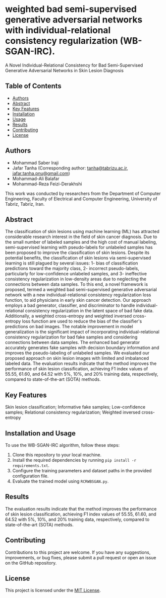 # weighted bad semi-supervised generative adversarial networks with individual-relational consistency regularization (WB-SGAN-IRC). 
A Novel Individual-Relational Consistency for Bad Semi-Supervised Generative Adversarial Networks in Skin Lesion Diagnosis 

## Table of Contents
- [Authors](#authors)
- [Abstract](#abstract)
- [Key Features](#key-features)
- [Installation](#installation)
- [Usage](#usage)
- [Results](#results)
- [Contributing](#contributing)
- [License](#license)

## Authors

- Mohammad Saber Iraji
- Jafar Tanha (Corresponding author: tanha@tabrizu.ac.ir, jafar.tanha.pnu@gmail.com)
- Mohammad-Ali Balafar
- Mohammad-Reza Feizi-Derakhshi

This work was conducted by researchers from the Department of Computer Engineering, Faculty of Electrical and Computer Engineering, University of Tabriz, Tabriz, Iran.

## Abstract

The classification of skin lesions using machine learning (ML) has attracted considerable research interest in the field of skin cancer diagnosis. Due to the small number of labeled samples and the high cost of manual labeling, semi-supervised learning with pseudo-labels for unlabeled samples has been proposed to improve the classification of skin lesions. Despite its potential benefits, the classification of skin lesions via semi-supervised learning is still plagued by several issues: 1- bias of classification predictions toward the majority class, 2- incorrect pseudo-labels, particularly for low-confidence unlabeled samples, and 3- ineffective consistency regularization in low-density areas due to neglecting the connections between data samples. To this end, a novel framework is proposed, termed a weighted bad semi-supervised generative adversarial network with a new individual-relational consistency regularization loss function, to aid physicians in early skin cancer detection. Our approach employs a bad generator, classifier, and discriminator to handle individual-relational consistency regularization in the latent space of bad fake data. Additionally, a weighted cross-entropy and weighted inversed cross-entropy loss function are used to reduce the bias of the classifier's predictions on bad images. The notable improvement in model generalization is the significant impact of incorporating individual-relational consistency regularization for bad fake samples and considering connections between data samples. The enhanced bad generator accurately generates fake samples with decision boundary information and improves the pseudo-labeling of unlabeled samples. We evaluated our proposed approach on skin lesion images with limited and imbalanced labeled data. The evaluation results indicate that the method improves the performance of skin lesion classification, achieving F1 index values of 55.55, 61.60, and 64.52 with 5%, 10%, and 20% training data, respectively, compared to state-of-the-art (SOTA) methods. 

## Key Features
Skin lesion classification; Informative fake samples; Low-confidence samples; Relational consistency regularization; Weighted inversed cross-entropy
## Installation and Usage

To use the WB-SGAN-IRC algorithm, follow these steps:

1. Clone this repository to your local machine.
2. Install the required dependencies by running `pip install -r requirements.txt`.
3. Configure the training parameters and dataset paths in the provided configuration file.
4. Evaluate the trained model using `RCRWBSGAN.py`.


## Results

The evaluation results indicate that the method improves the performance of skin lesion classification, achieving F1 index values of 55.55, 61.60, and 64.52 with 5%, 10%, and 20% training data, respectively, compared to state-of-the-art (SOTA) methods. 


## Contributing

Contributions to this project are welcome. If you have any suggestions, improvements, or bug fixes, please submit a pull request or open an issue on the GitHub repository.

## License

This project is licensed under the [MIT License](LICENSE).
